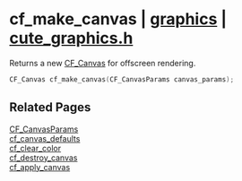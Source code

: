 # cf_make_canvas | [graphics](https://github.com/RandyGaul/cute_framework/blob/master/docs/graphics_readme.md) | [cute_graphics.h](https://github.com/RandyGaul/cute_framework/blob/master/include/cute_graphics.h)

Returns a new [CF_Canvas](https://github.com/RandyGaul/cute_framework/blob/master/docs/graphics/cf_canvas.md) for offscreen rendering.

```cpp
CF_Canvas cf_make_canvas(CF_CanvasParams canvas_params);
```

## Related Pages

[CF_CanvasParams](https://github.com/RandyGaul/cute_framework/blob/master/docs/graphics/cf_canvasparams.md)  
[cf_canvas_defaults](https://github.com/RandyGaul/cute_framework/blob/master/docs/graphics/cf_canvas_defaults.md)  
[cf_clear_color](https://github.com/RandyGaul/cute_framework/blob/master/docs/graphics/cf_clear_color.md)  
[cf_destroy_canvas](https://github.com/RandyGaul/cute_framework/blob/master/docs/graphics/cf_destroy_canvas.md)  
[cf_apply_canvas](https://github.com/RandyGaul/cute_framework/blob/master/docs/graphics/cf_apply_canvas.md)  
